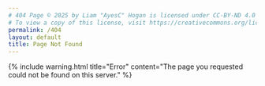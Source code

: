 ```yaml
---
# 404 Page © 2025 by Liam "AyesC" Hogan is licensed under CC-BY-ND 4.0 International.
# To view a copy of this license, visit https://creativecommons.org/licenses/by-nd/4.0/
permalink: /404
layout: default
title: Page Not Found
---
```


{% include warning.html title="Error" content="The page you requested could
not be found on this server." %}
